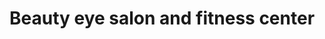 ---
title: "Beauty eye salon and fitness center"
url: /karachi/beauty-eye-salon-and-fitness-center/
shop: beauty
---
